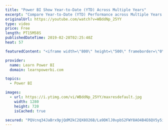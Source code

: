 ```yaml
---
title: "Power BI Show Year-to-Date (YTD) Across Multiple Years"
excerpt: "Compare Year-to-Date (YTD) Performance across Multiple Years!  👉 Download Power BI File in Video at: https://web.learnpowerbi.com/download/  This is not your average YTD Measure, this requires something extra special. And we show not one, but two different ways to solve this puzzle.  Links mentioned"
originalUrl: https://youtube.com/watch?v=WBddNp_25YY
type: video
price: Free
length: PT15M58S
publishedDateTime: 2019-02-28T02:25:40Z
heat: 57

featuredContent: "<iframe width=\"800\" height=\"500\" frameborder=\"0\" src=\"https://www.youtube.com/embed/WBddNp_25YY\" allow=\"accelerometer; autoplay; encrypted-media; gyroscope; picture-in-picture\" allowfullscreen></iframe>"

provider:
  name: Learn Power BI
  domain: learnpowerbi.com

topics:
  - Power BI

images:
  - url: https://i.ytimg.com/vi/WBddNp_25YY/maxresdefault.jpg
    width: 1280
    height: 720
    isCached: true

secured: "PQVcnq34JaBrx9pjQdM2kC2QX8O26B/La9DKlJ0vpbS2FWY8AO4B4E6QV5y5iMgU6ORUNdDDrcxFGS/Wl89+hZz9Wk1RkfxFu6vnpjl06A8VZ97AwYdyil7isSZ195/CNRCFOTrpzAUjqL+kh97klq4peGIRXg3PmUcd9zEmTYw2DaF/w/yjaCkX6O68yz3f4JUs5xqviNBimGCzx1DLBXd8TB2Ct6pOKlc8Wynss1RE2kXymcpjNiyG1slMRB+aSMXfV4A80lq3i8VRqo28cDfqV0Abh5Z4fICYgrPKVq+RTtuyDmefO3UPGd+YJ9pcqJF9O8MbtuPQ5ackYeP3ayQbdGOjlNCakbGTSZgc44bJf5eSssn7e5jqJ7Uumu+8jUovig4emKyZiMphr4sERYsXBmoDpmnleMHzlPqzU78=;BE9jT1oeCRIZ3mRZA0JUxA=="
---
```


